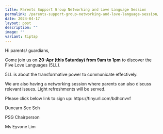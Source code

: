 ```yaml
---
title: Parents Support Group Networking and Love Language Session
permalink: /parents-support-group-networking-and-love-language-session/
date: 2024-04-17
layout: post
description: ""
image: ""
variant: tiptap
---
```

<p>Hi parents/ guardians,</p>
<p>Come join us on <strong>20-Apr (this Saturday) from 9am to 1pm</strong> to
discover the Five Love Languages (5LL).</p>
<p>5LL is about the transformative power to communicate effectively.</p>
<p>We are also having a networking session where parents can also discuss
relevant issues. Light refreshments will be served.</p>
<p>Please click below link to sign up: <a rel="noopener noreferrer nofollow" target="_blank">https://tinyurl.com/bdhcnvvf</a>
</p>
<p></p>
<p>Dunearn Sec Sch</p>
<p>PSG Chairperson</p>
<p>Ms Eyvone Lim</p>
